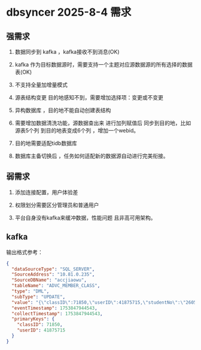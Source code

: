 # dbsyncer 2025-8-4 需求

## 强需求

1. 数据同步到 kafka ，kafka接收不到消息(OK)

2. kafka 作为目标数据源时，需要支持一个主题对应源数据源的所有选择的数据表(OK)

3. 不支持全量加增量模式

4. 源表结构变更 目的地感知不到，需要增加选择项：变更或不变更

5. 异构数据库 ，目的地不能自动创建表结构

6. 需要增加数据清洗功能，源数据查出来 进行加列赋值后 同步到目的地，比如源表5个列 到目的地表变成6个列 ，增加一个webid。

7. 目的地需要适配tidb数据库

8. 数据库主备切换后 ，任务如何适配新的数据源自动进行完美衔接。

## 弱需求

1. 添加连接配置，用户体验差

2. 权限划分需要区分管理员和普通用户

3. 平台自身没有kafka来缓冲数据，性能问题 且非高可用架构。

## kafka

输出格式参考：

```json
{
  "dataSourceType": "SQL_SERVER",
  "SourceAddress": "10.81.0.235",
  "SourceDBName": "accjiaowu",
  "tableName": "ADVC_MEMBER_CLASS",
  "type": "DML",
  "subType": "UPDATE",
  "value": "{\"classID\":71850,\"userID\":41875715,\"studentNo\":\"2605447300311\",\"studyCourse\":\"13899\",\"sequence\":11,\"lastLogin\":null,\"firstTime\":\"2025-07-11 11:02:00.000000000\",\"createTime\":\"2025-07-28 15:41:00.000000000\",\"rightRate\":null,\"remarks\":null,\"status\":0,\"visitable\":0,\"oldUID\":null,\"updateTime\":\"2025-07-30 11:58:36.270000000\",\"maxCourseType\":1023,\"classesID\":143,\"suspension\":0,\"suspensionTime\":null,\"label\":null,\"studyEduSubject\":null,\"divideType\":0}",
  "eventTimestamp": 1753847944543,
  "collectTimestamp": 1753847944543,
  "primaryKeys": {
    "classID": 71850,
    "userID": 41875715
  }
}
```